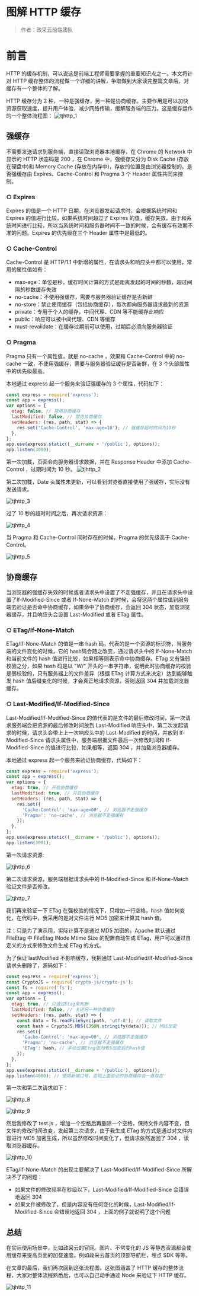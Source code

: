 # 图解 HTTP 缓存

>作者：政采云前端团队
# 前言

HTTP 的缓存机制，可以说这是前端工程师需要掌握的重要知识点之一。本文将针对 HTTP 缓存整体的流程做一个详细的讲解，争取做到大家读完整篇文章后，对缓存有一个整体的了解。

HTTP 缓存分为 2 种，一种是强缓存，另一种是协商缓存。主要作用是可以加快资源获取速度，提升用户体验，减少网络传输，缓解服务端的压力。这是缓存运作的一个整体流程图：
![tjhttp_1](../img/tjhttp_1.png)

## 强缓存

不需要发送请求到服务端，直接读取浏览器本地缓存，在 Chrome 的 Network 中显示的 HTTP 状态码是 200 ，在 Chrome 中，强缓存又分为 Disk Cache (存放在硬盘中)和 Memory Cache (存放在内存中)，存放的位置是由浏览器控制的。是否强缓存由 Expires、Cache-Control 和 Pragma 3 个 Header 属性共同来控制。

### ○ Expires

Expires 的值是一个 HTTP 日期，在浏览器发起请求时，会根据系统时间和 Expires 的值进行比较，如果系统时间超过了 Expires 的值，缓存失效。由于和系统时间进行比较，所以当系统时间和服务器时间不一致的时候，会有缓存有效期不准的问题。Expires 的优先级在三个 Header 属性中是最低的。

### ○ Cache-Control

Cache-Control 是 HTTP/1.1 中新增的属性，在请求头和响应头中都可以使用，常用的属性值如有：

* max-age：单位是秒，缓存时间计算的方式是距离发起的时间的秒数，超过间隔的秒数缓存失效
* no-cache：不使用强缓存，需要与服务器验证缓存是否新鲜
* no-store：禁止使用缓存（包括协商缓存），每次都向服务器请求最新的资源
* private：专用于个人的缓存，中间代理、CDN 等不能缓存此响应
* public：响应可以被中间代理、CDN 等缓存
* must-revalidate：在缓存过期前可以使用，过期后必须向服务器验证

### ○ Pragma

Pragma 只有一个属性值，就是 no-cache ，效果和 Cache-Control 中的 no-cache 一致，不使用强缓存，需要与服务器验证缓存是否新鲜，在 3 个头部属性中的优先级最高。

本地通过 express 起一个服务来验证强缓存的 3 个属性，代码如下：

```javascript
const express = require('express');
const app = express();
var options = { 
  etag: false, // 禁用协商缓存
  lastModified: false, // 禁用协商缓存
  setHeaders: (res, path, stat) => {
    res.set('Cache-Control', 'max-age=10'); // 强缓存超时时间为10秒
  },
};
app.use(express.static((__dirname + '/public'), options));
app.listen(3000);
```

第一次加载，页面会向服务器请求数据，并在 Response Header 中添加 Cache-Control ，过期时间为 10 秒。
![tjhttp_2](../img/tjhttp_2.png)

第二次加载，Date 头属性未更新，可以看到浏览器直接使用了强缓存，实际没有发送请求。

![tjhttp_3](../img/tjhttp_3.png)

过了 10 秒的超时时间之后，再次请求资源：

![tjhttp_4](../img/tjhttp_4.png)

当 Pragma 和 Cache-Control 同时存在的时候，Pragma 的优先级高于 Cache-Control。

![tjhttp_5](../img/tjhttp_5.png)

## 协商缓存

当浏览器的强缓存失效的时候或者请求头中设置了不走强缓存，并且在请求头中设置了If-Modified-Since 或者 If-None-Match 的时候，会将这两个属性值到服务端去验证是否命中协商缓存，如果命中了协商缓存，会返回 304 状态，加载浏览器缓存，并且响应头会设置 Last-Modified 或者 ETag 属性。

### ○ ETag/If-None-Match

ETag/If-None-Match 的值是一串 hash 码，代表的是一个资源的标识符，当服务端的文件变化的时候，它的 hash码会随之改变，通过请求头中的 If-None-Match 和当前文件的 hash 值进行比较，如果相等则表示命中协商缓存。ETag 又有强弱校验之分，如果 hash 码是以 "W/" 开头的一串字符串，说明此时协商缓存的校验是弱校验的，只有服务器上的文件差异（根据 ETag 计算方式来决定）达到能够触发 hash 值后缀变化的时候，才会真正地请求资源，否则返回 304 并加载浏览器缓存。

### ○ Last-Modified/If-Modified-Since

Last-Modified/If-Modified-Since 的值代表的是文件的最后修改时间，第一次请求服务端会把资源的最后修改时间放到 Last-Modified 响应头中，第二次发起请求的时候，请求头会带上上一次响应头中的 Last-Modified 的时间，并放到 If-Modified-Since 请求头属性中，服务端根据文件最后一次修改时间和 If-Modified-Since 的值进行比较，如果相等，返回 304 ，并加载浏览器缓存。

本地通过 express 起一个服务来验证协商缓存，代码如下：

```javascript
const express = require('express');
const app = express();
var options = { 
  etag: true, // 开启协商缓存
  lastModified: true, // 开启协商缓存
  setHeaders: (res, path, stat) => {
    res.set({
      'Cache-Control': 'max-age=00', // 浏览器不走强缓存
      'Pragma': 'no-cache', // 浏览器不走强缓存
    });
  },
};
app.use(express.static((__dirname + '/public'), options));
app.listen(3001);
```

第一次请求资源:

![tjhttp_6](../img/tjhttp_6.png)

第二次请求资源，服务端根据请求头中的 If-Modified-Since 和 If-None-Match 验证文件是否修改。

![tjhttp_7](../img/tjhttp_7.png)

我们再来验证一下 ETag 在强校验的情况下，只增加一行空格，hash 值如何变化，在代码中，我采用的是对文件进行 MD5 加密来计算其 hash 值。

注：只是为了演示用，实际计算不是通过 MD5 加密的，Apache 默认通过 FileEtag 中 FileEtag INode Mtime Size 的配置自动生成 ETag，用户可以通过自定义的方式来修改文件生成 ETag 的方式。

为了保证 lastModified 不影响缓存，我把通过 Last-Modified/If-Modified-Since 请求头删除了，源码如下：
    
```javascript
const express = require('express');
const CryptoJS = require('crypto-js/crypto-js');
const fs = require('fs');
const app = express();
var options = { 
  etag: true, // 只通过Etag来判断
  lastModified: false, // 关闭另一种协商缓存
  setHeaders: (res, path, stat) => {
    const data = fs.readFileSync(path, 'utf-8'); // 读取文件
    const hash = CryptoJS.MD5((JSON.stringify(data))); // MD5加密
    res.set({
      'Cache-Control': 'max-age=00', // 浏览器不走强缓存
      'Pragma': 'no-cache', // 浏览器不走强缓存
      'ETag': hash, // 手动设置Etag值为MD5加密后的hash值
    });
  },
};
app.use(express.static((__dirname + '/public'), options));
app.listen(4000); // 使用新端口号，否则上面验证的协商缓存会一直存在
```


第一次和第二次请求如下：

![tjhttp_8](../img/tjhttp_8.png)

![tjhttp_9](../img/tjhttp_9.png)

然后我修改了 test.js ，增加一个空格后再删除一个空格，保持文件内容不变，但文件的修改时间改变，发起第三次请求，由于我生成 ETag 的方式是通过对文件内容进行 MD5 加密生成，所以虽然修改时间变化了，但请求依然返回了 304 ，读取浏览器缓存。

![tjhttp_10](../img/tjhttp_10.png)

ETag/If-None-Match 的出现主要解决了 Last-Modified/If-Modified-Since 所解决不了的问题：

* 如果文件的修改频率在秒级以下，Last-Modified/If-Modified-Since 会错误地返回 304
* 如果文件被修改了，但是内容没有任何变化的时候，Last-Modified/If-Modified-Since 会错误地返回 304 ，上面的例子就说明了这个问题

## 总结

在实际使用场景中，比如政采云的官网。图片、不常变化的 JS 等静态资源都会使用缓存来提高页面的加载速度。例如政采云首页的顶部导航栏，埋点 SDK 等等。

在文章的最后，我们再次回到这张流程图，这张图涵盖了 HTTP 缓存的整体流程，大家对整体流程熟悉后，也可以自己动手通过 Node 来验证下 HTTP 缓存。

![tjhttp_11](../img/tjhttp_11.png)



<br/>
<Vssue />